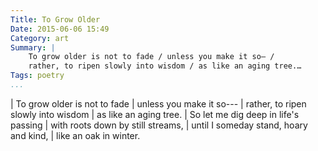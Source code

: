 ```yaml
---
Title: To Grow Older
Date: 2015-06-06 15:49
Category: art
Summary: |
    To grow older is not to fade / unless you make it so— /
    rather, to ripen slowly into wisdom / as like an aging tree.…
Tags: poetry
...
```


| To grow older is not to fade
|         unless you make it so---
|     rather, to ripen slowly into wisdom
|         as like an aging tree.
| So let me dig deep in life's passing
|         with roots down by still streams,
|     until I someday stand, hoary and kind,
|         like an oak in winter.
